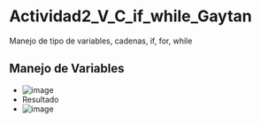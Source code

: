 # Actividad2_V_C_if_while_Gaytan
Manejo de tipo de variables, cadenas, if, for, while
## Manejo de Variables
- ![image](https://github.com/user-attachments/assets/e5f82026-62d2-4066-b9fc-ce1e89cfb510)
- Resultado
- ![image](https://github.com/user-attachments/assets/628fc56d-ddc3-4603-8459-4107902dd42d)


